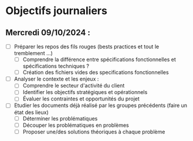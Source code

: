 # Objectifs journaliers

## Mercredi 09/10/2024 :


- [ ] Préparer les repos des fils rouges (bests practices et tout le tremblement …)
  - [ ] Comprendre la différence entre spécifications fonctionnelles et spécifications techniques ?
  - [ ] Création des fichiers vides des specifications fonctionnelles

- [ ] Analyser le contexte et les enjeux :
    - [ ] Comprendre le secteur d'activité du client
    - [ ] Identifier les objectifs stratégiques et opérationnels
    - [ ] Évaluer les contraintes et opportunités du projet
- [ ] Etudier les documents déjà réalisé par les groupes précédents (faire un état des lieux)
  - [ ] Déterminer les problématiques
  - [ ] Découper les problématiques en problèmes
  - [ ] Proposer une/des solutions théoriques à chaque problème
